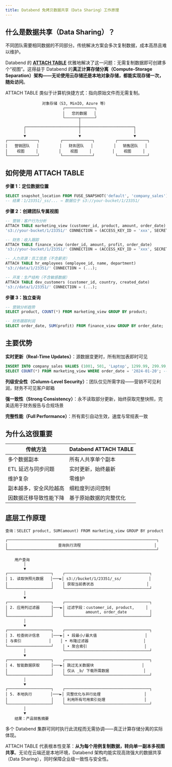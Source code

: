 ```yaml
---
title: Databend 免拷贝数据共享（Data Sharing）工作原理
---
```


## 什么是数据共享（Data Sharing）？

不同团队需要相同数据的不同部分。传统解决方案会多次复制数据，成本高昂且难以维护。

Databend 的 **[ATTACH TABLE](/sql/sql-commands/ddl/table/attach-table)** 优雅地解决了这一问题：无需复制数据即可创建多个“视图”。这得益于 Databend 的**真正计算存储分离（Compute-Storage Separation）**架构——无论使用云存储还是本地对象存储，都能实现**存储一次，随处访问**。

ATTACH TABLE 类似于计算机快捷方式：指向原始文件而无需复制。

```
                对象存储（S3, MinIO, Azure 等）
                         ┌─────────────┐
                         │   您的数据   │
                         └──────┬──────┘
                                │
        ┌───────────────────────┼───────────────────────┐
        │                       │                       │
        ▼                       ▼                       ▼
┌─────────────┐         ┌─────────────┐         ┌─────────────┐
│   营销团队   │         │   财务团队   │         │   销售团队   │
│    视图     │         │    视图     │         │    视图     │
└─────────────┘         └─────────────┘         └─────────────┘
```

## 如何使用 ATTACH TABLE

**步骤 1：定位数据位置**
```sql
SELECT snapshot_location FROM FUSE_SNAPSHOT('default', 'company_sales');
-- 结果：1/23351/_ss/... → 数据位于 s3://your-bucket/1/23351/
```

**步骤 2：创建团队专属视图**
```sql
-- 营销：客户行为分析
ATTACH TABLE marketing_view (customer_id, product, amount, order_date) 
's3://your-bucket/1/23351/' CONNECTION = (ACCESS_KEY_ID = 'xxx', SECRET_ACCESS_KEY = 'yyy');

-- 财务：收入跟踪
ATTACH TABLE finance_view (order_id, amount, profit, order_date) 
's3://your-bucket/1/23351/' CONNECTION = (ACCESS_KEY_ID = 'xxx', SECRET_ACCESS_KEY = 'yyy');

-- 人力资源：员工信息（不含薪资）
ATTACH TABLE hr_employees (employee_id, name, department) 
's3://data/1/23351/' CONNECTION = (...);

-- 开发：生产结构（不含敏感数据）
ATTACH TABLE dev_customers (customer_id, country, created_date) 
's3://data/1/23351/' CONNECTION = (...);
```

**步骤 3：独立查询**
```sql
-- 营销分析趋势
SELECT product, COUNT(*) FROM marketing_view GROUP BY product;

-- 财务跟踪利润
SELECT order_date, SUM(profit) FROM finance_view GROUP BY order_date;
```

## 主要优势

**实时更新（Real-Time Updates）**：源数据变更时，所有附加表即时可见
```sql
INSERT INTO company_sales VALUES (1001, 501, 'Laptop', 1299.99, 299.99, 'user@email.com', '2025-01-20');
SELECT COUNT(*) FROM marketing_view WHERE order_date = '2024-01-20'; -- 返回： 1
```

**列级安全性（Column-Level Security）**：团队仅见所需字段——营销不可见利润，财务不可见客户邮箱

**强一致性（Strong Consistency）**：永不读取部分更新，始终获取完整快照，完美适用于财务报告与合规场景

**完整性能（Full Performance）**：所有索引自动生效，速度与常规表一致

## 为什么这很重要

| 传统方法 | Databend ATTACH TABLE |
|---------|----------------------|
| 多个数据副本 | 所有人共享单个副本 |
| ETL 延迟与同步问题 | 实时更新，始终最新 |
| 维护复杂 | 零维护 |
| 副本越多，安全风险越高 | 细粒度列访问控制 |
| 因数据迁移导致性能下降 | 基于原始数据的完整优化 |

## 底层工作原理

```
查询：SELECT product, SUM(amount) FROM marketing_view GROUP BY product

┌─────────────────────────────────────────────────────────────────┐
│                      查询执行流程                                │
└─────────────────────────────────────────────────────────────────┘

    用户查询
        │
        ▼
┌───────────────────┐    ┌─────────────────────────────────────┐
│ 1. 读取快照元数据   │───►│ s3://bucket/1/23351/_ss/            │
│                   │    │ 获取当前表状态                       │
└───────────────────┘    └─────────────────────────────────────┘
        │
        ▼
┌───────────────────┐    ┌─────────────────────────────────────┐
│ 2. 应用列过滤器     │───►│ 过滤字段：customer_id, product,     │
│                   │    │         amount, order_date          │
└───────────────────┘    └─────────────────────────────────────┘
        │
        ▼
┌───────────────────┐    ┌─────────────────────────────────────┐
│ 3. 检查统计信息     │───►│ • 段最小/最大值                     │
│ 与索引            │    │ • 布隆过滤器                        │
└───────────────────┘    │ • 聚合索引                         │
        │                └─────────────────────────────────────┘
        ▼
┌───────────────────┐    ┌─────────────────────────────────────┐
│ 4. 智能数据获取     │───►│ 跳过无关数据块                     │
│                   │    │ 仅从 _b/ 下载所需数据               │
└───────────────────┘    └─────────────────────────────────────┘
        │
        ▼
┌───────────────────┐    ┌─────────────────────────────────────┐
│ 5. 本地执行        │───►│ 完整优化与并行处理                   │
│                   │    │ 利用所有可用索引处理                 │
└───────────────────┘    └─────────────────────────────────────┘
        │
        ▼
    结果：产品销售摘要
```

多个 Databend 集群可同时执行此流程而无需协调——真正计算存储分离的实际体现。

ATTACH TABLE 代表根本性变革：**从为每个用例复制数据，转向单一副本多视图共享**。无论在云端还是本地环境，Databend 架构均能实现高效强大的数据共享（Data Sharing），同时保障企业级一致性与安全性。